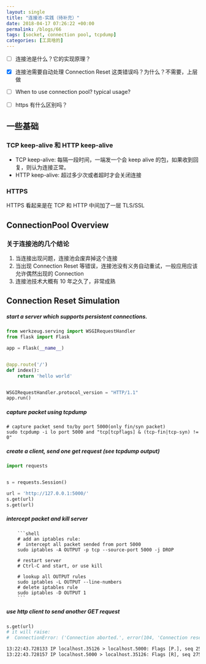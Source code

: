 ```yaml
---
layout: single
title: "连接池-实践（待补充）"
date: 2018-04-17 07:26:22 +00:00
permalink: /blogs/66
tags: [socket, connection pool, tcpdump]
categories: [工具啥的]
---
```

- [ ] 连接池是什么？它的实现原理？
- [x] 连接池需要自动处理 Connection Reset 这类错误吗？为什么？不需要，上层做
- [ ] When to use connection pool? typical usage?
- [ ] https 有什么区别吗？


## 一些基础
### TCP keep-alive 和 HTTP keep-alive
- TCP keep-alive: 每隔一段时间，一端发一个会 keep alive 的包，如果收到回复，则认为连接正常。
- HTTP keep-alive: 超过多少次或者超时才会关闭连接

### HTTPS
HTTPS 看起来是在 TCP 和 HTTP 中间加了一层 TLS/SSL

## ConnectionPool Overview
### 关于连接池的几个结论
1. 当连接出现问题，连接池会废弃掉这个连接
2. 当出现 Connection Reset 等错误，连接池没有义务自动重试，一般应用应该允许偶然出现的 Connection
3. 连接池技术大概有 10 年之久了，非常成熟

## Connection Reset Simulation

##### start a server which supports persistent connections.

```python
from werkzeug.serving import WSGIRequestHandler
from flask import Flask

app = Flask(__name__)


@app.route('/')
def index():
    return 'hello world'


WSGIRequestHandler.protocol_version = "HTTP/1.1"
app.run()
```

##### capture packet using tcpdump

```shell
# capture packet send to/by port 5000(only fin/syn packet)
sudo tcpdump -i lo port 5000 and "tcp[tcpflags] & (tcp-fin|tcp-syn) != 0"
```

##### create a client, send one get request (see tcpdump output)

```python
import requests


s = requests.Session()

url = 'http://127.0.0.1:5000/'
s.get(url)
s.get(url)
```

##### intercept packet and kill server

        ```shell
        # add an iptables rule:
        #  intercept all packet sended from port 5000
        sudo iptables -A OUTPUT -p tcp --source-port 5000 -j DROP

        # restart server
        # Ctrl-C and start, or use kill

        # lookup all OUTPUT rules
        sudo iptables -L OUTPUT --line-numbers
        # delete iptables rule
        sudo iptables -D OUTPUT 1
        ```

##### use http client to send another GET request

```python
s.get(url)
# it will raise:
#  ConnectionError: ('Connection aborted.', error(104, 'Connection reset by peer'))
```

```txt
13:22:43.728133 IP localhost.35126 > localhost.5000: Flags [P.], seq 2568123039:2568123183, ack 2754994964, win 359, options [nop,nop,TS val 3406097304 ecr 3405909308], length 144
13:22:43.728157 IP localhost.5000 > localhost.35126: Flags [R], seq 2754994964, win 0, length 0
```
